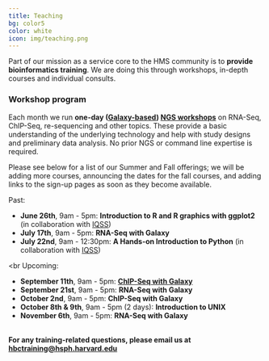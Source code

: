 ```yaml
---
title: Teaching
bg: color5
color: white
icon: img/teaching.png
---
```

Part of our mission as a service core to the HMS community is to **provide bioinformatics training**. We are doing this through workshops, in-depth courses and individual consults.


### Workshop program 

Each month we run **one-day ([Galaxy-based](https://wiki.galaxyproject.org/)) [NGS workshops](http://hbc.github.io/ngs-workshops/)** on RNA-Seq, ChIP-Seq, re-sequencing and other topics. These provide a basic understanding of the underlying technology and help with study designs and preliminary data analysis. No prior NGS or command line expertise is required. 

Please see below for a list of our Summer and Fall offerings; we will be adding more courses, announcing the dates for the fall courses, and adding links to the sign-up pages as soon as they become available.

Past:

* **June 26th**, 9am - 5pm: **Introduction to R and R graphics with ggplot2** (in collaboration with [IQSS](http://www.iq.harvard.edu/))
* **July 17th**, 9am - 5pm: **RNA-Seq with Galaxy**
* **July 22nd**, 9am - 12:30pm: **A Hands-on Introduction to Python** (in collaboration with [IQSS](http://www.iq.harvard.edu/))

<br Upcoming:

* **September 11th**, 9am - 5pm: **[ChIP-Seq with Galaxy](https://www.eventbrite.com/e/hms-chip-seq-workshop-september-11th-tickets-17957202476)**
* **September 21st**, 9am - 5pm: **RNA-Seq with Galaxy**
* **October 2nd**, 9am - 5pm: **ChIP-Seq with Galaxy**
* **October 8th & 9th**, 9am - 5pm (2 days): **Introduction to UNIX**
* **November 6th**, 9am - 5pm: **RNA-Seq with Galaxy**

<br>**For any training-related questions, please email us at [hbctraining@hsph.harvard.edu](mailto:hbctraining@hsph.harvard.edu)**

